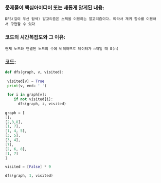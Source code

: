 ### 문제풀이 핵심아이디어 또는 새롭게 알게된 내용: 
    DFS(깊이 우선 탐색) 알고리즘은 스택을 이용하는 알고리즘이다. 따라서 재귀 함수를 이용해서 구현할 수 있다
    
### 코드의 시간복잡도와 그 이유:
    현재 노드와 연결된 노드의 수에 비례하므로 데이터가 n개일 때 O(n) 


### 코드:
```python
def dfs(graph, v, visited):
 
 visited[v] = True
 print(v, end= ' ')
 
 for i in graph[v]:
    if not visited[i]:
      dfs(graph, i, visited)
      
graph = [
[];
[2,3,8],
[1, 7],
[1, 4, 5],
[3, 5],
[3, 4],
[7],
[2, 6, 8],
[1, 7]
]

visited = [False] * 9

dfs(graph, 1, visited)
```
